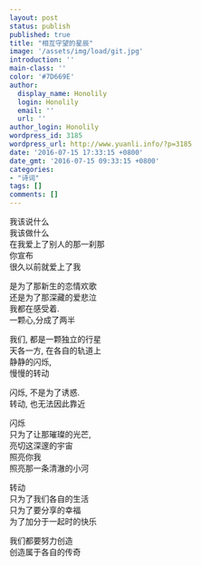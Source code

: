 ```yaml
---
layout: post
status: publish
published: true
title: "相互守望的星辰"
image: '/assets/img/load/git.jpg'
introduction: ''
main-class: ''
color: '#7D669E'
author:
  display_name: Honolily
  login: Honolily
  email: ''
  url: ''
author_login: Honolily
wordpress_id: 3185
wordpress_url: http://www.yuanli.info/?p=3185
date: '2016-07-15 17:33:15 +0800'
date_gmt: '2016-07-15 09:33:15 +0800'
categories:
- "诗词"
tags: []
comments: []
---
```

<p>我该说什么<br />
我该做什么<br />
在我爱上了别人的那一刹那<br />
你宣布<br />
很久以前就爱上了我</p>
<p>是为了那新生的恋情欢歌<br />
还是为了那深藏的爱悲泣<br />
我都在感受着.<br />
一颗心,分成了两半</p>
<p>我们, 都是一颗独立的行星<br />
天各一方, 在各自的轨道上<br />
静静的闪烁,<br />
慢慢的转动</p>
<p>闪烁, 不是为了诱惑.<br />
转动, 也无法因此靠近</p>
<p>闪烁<br />
只为了让那璀璨的光芒,<br />
亮切这深邃的宇宙<br />
照亮你我<br />
照亮那一条清澈的小河</p>
<p>转动<br />
只为了我们各自的生活<br />
只为了要分享的幸福<br />
为了加分于一起时的快乐</p>
<p>我们都要努力创造<br />
创造属于各自的传奇</p>
